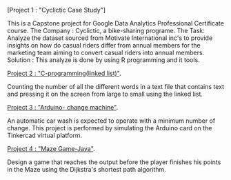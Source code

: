 [Project 1 :  "Cyclictic Case Study"]


This is a Capstone project for Google Data Analytics Professional Certificate course.
The Company : Cyclictic, a bike-sharing programe.
The Task: Analyze the dataset sourced from Motivate International inc's to provide insights on how do casual riders differ from annual members for the marketing team aiming to convert casual riders into annual members.
Solution : This analyze is done by using R programming and it tools.



[Project 2 :  "C-programming(linked list)"](https://github.com/ErvisaS/C-programming).

Counting the number of all the different words in a text file that contains text and pressing it on the screen from large to small using the linked list.

[Project 3 :  "Arduino- change machine"](https://github.com/ErvisaS/Arduino-project).

An automatic car wash is expected to operate with a minimum number of change. This project is performed by simulating the Arduino card on the Tinkercad virtual platform.

[Project 4 :  "Maze Game-Java"](https://github.com/ErvisaS/Maze-Game-Java-).

Design a game that reaches the output before the player finishes his points in the Maze using the Dijkstra's shortest path algorithm.
